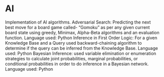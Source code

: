 # AI
Implementation of AI algorithms.
Adversarial Search: 
Predicting the next best move for a board game called- “Gomoku” as per any given current board state using greedy, Minimax, Alpha-Beta algorithms and an evaluation function. Language used: Python
Inference in First Order Logic: 
For a given Knowledge Base and a Query used backward-chaining algorithm to determine if the query can be inferred from the Knowledge Base. Language used: Python
Bayesian Inference: 
used variable elimination or enumeration strategies to calculate joint probabilities, marginal probabilities, or conditional probabilities in order to do inference in a Bayesian network. Language used: Python
